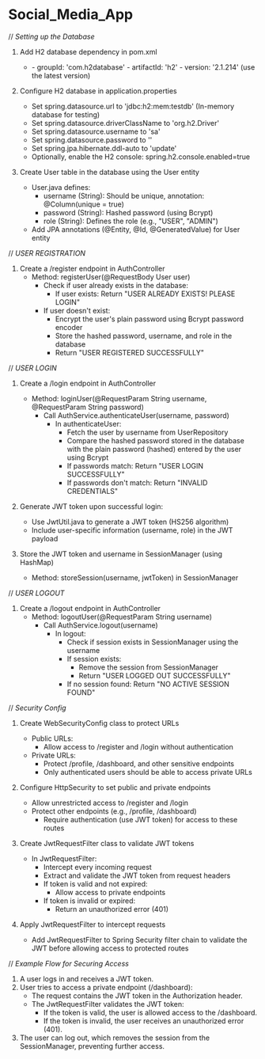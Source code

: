 # Social_Media_App
// *Setting up the Database*
1. Add H2 database dependency in pom.xml
    - <dependency>
        - groupId: 'com.h2database'
        - artifactId: 'h2'
        - version: '2.1.214' (use the latest version)
      </dependency>

2. Configure H2 database in application.properties
    - Set spring.datasource.url to 'jdbc:h2:mem:testdb' (In-memory database for testing)
    - Set spring.datasource.driverClassName to 'org.h2.Driver'
    - Set spring.datasource.username to 'sa'
    - Set spring.datasource.password to ''
    - Set spring.jpa.hibernate.ddl-auto to 'update'
    - Optionally, enable the H2 console: spring.h2.console.enabled=true

3. Create User table in the database using the User entity
    - User.java defines:
        - username (String): Should be unique, annotation: @Column(unique = true)
        - password (String): Hashed password (using Bcrypt)
        - role (String): Defines the role (e.g., "USER", "ADMIN")
    - Add JPA annotations (@Entity, @Id, @GeneratedValue) for User entity

// *USER REGISTRATION*
1. Create a /register endpoint in AuthController
    - Method: registerUser(@RequestBody User user)
        - Check if user already exists in the database:
            - If user exists: Return "USER ALREADY EXISTS! PLEASE LOGIN"
        - If user doesn't exist:
            - Encrypt the user's plain password using Bcrypt password encoder
            - Store the hashed password, username, and role in the database
            - Return "USER REGISTERED SUCCESSFULLY"

// *USER LOGIN*
1. Create a /login endpoint in AuthController
    - Method: loginUser(@RequestParam String username, @RequestParam String password)
        - Call AuthService.authenticateUser(username, password)
            - In authenticateUser:
                - Fetch the user by username from UserRepository
                - Compare the hashed password stored in the database with the plain password (hashed) entered by the user using Bcrypt
                - If passwords match: Return "USER LOGIN SUCCESSFULLY"
                - If passwords don't match: Return "INVALID CREDENTIALS"
            
2. Generate JWT token upon successful login:
    - Use JwtUtil.java to generate a JWT token (HS256 algorithm)
    - Include user-specific information (username, role) in the JWT payload

3. Store the JWT token and username in SessionManager (using HashMap)
    - Method: storeSession(username, jwtToken) in SessionManager

// *USER LOGOUT*
1. Create a /logout endpoint in AuthController
    - Method: logoutUser(@RequestParam String username)
        - Call AuthService.logout(username)
            - In logout:
                - Check if session exists in SessionManager using the username
                - If session exists:
                    - Remove the session from SessionManager
                    - Return "USER LOGGED OUT SUCCESSFULLY"
                - If no session found: Return "NO ACTIVE SESSION FOUND"

// *Security Config*
1. Create WebSecurityConfig class to protect URLs
    - Public URLs:
        - Allow access to /register and /login without authentication
    - Private URLs:
        - Protect /profile, /dashboard, and other sensitive endpoints
        - Only authenticated users should be able to access private URLs

2. Configure HttpSecurity to set public and private endpoints
    - Allow unrestricted access to /register and /login
    - Protect other endpoints (e.g., /profile, /dashboard)
        - Require authentication (use JWT token) for access to these routes

3. Create JwtRequestFilter class to validate JWT tokens
    - In JwtRequestFilter:
        - Intercept every incoming request
        - Extract and validate the JWT token from request headers
        - If token is valid and not expired:
            - Allow access to private endpoints
        - If token is invalid or expired:
            - Return an unauthorized error (401)

4. Apply JwtRequestFilter to intercept requests
    - Add JwtRequestFilter to Spring Security filter chain to validate the JWT before allowing access to protected routes

// *Example Flow for Securing Access*
1. A user logs in and receives a JWT token.
2. User tries to access a private endpoint (/dashboard):
    - The request contains the JWT token in the Authorization header.
    - The JwtRequestFilter validates the JWT token:
        - If the token is valid, the user is allowed access to the /dashboard.
        - If the token is invalid, the user receives an unauthorized error (401).
3. The user can log out, which removes the session from the SessionManager, preventing further access.
